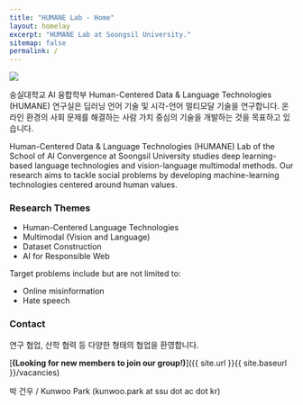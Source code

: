 ```yaml
---
title: "HUMANE Lab - Home"
layout: homelay
excerpt: "HUMANE Lab at Soongsil University."
sitemap: false
permalink: /
---
```


<img src="{{ site.url }}{{ site.baseurl }}/images/teampic/202212_송년회.jpg" style="max-width:100%; height:auto;"/>

숭실대학교 AI 융합학부 Human-Centered Data & Language Technologies (HUMANE) 연구실은 딥러닝 언어 기술 및 시각-언어 멀티모달 기술을 연구합니다. 
온라인 환경의 사회 문제를 해결하는 사람 가치 중심의 기술을 개발하는 것을 목표하고 있습니다.

Human-Centered Data & Language Technologies (HUMANE) Lab of the School of AI Convergence at Soongsil University studies deep learning-based language technologies and vision-language multimodal methods. 
Our research aims to tackle social problems by developing machine-learning technologies centered around human values.

### Research Themes

- Human-Centered Language Technologies
- Multimodal (Vision and Language)
- Dataset Construction
- AI for Responsible Web

Target problems include but are not limited to:
- Online misinformation
- Hate speech

### Contact

연구 협업, 산학 협력 등 다양한 형태의 협업을 환영합니다.

[**(Looking for new members to join our group!)**]({{ site.url }}{{ site.baseurl }}/vacancies)

박 건우 / Kunwoo Park (kunwoo.park at ssu dot ac dot kr)

 

